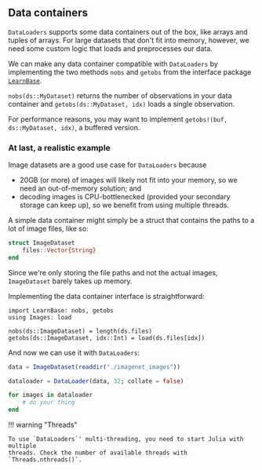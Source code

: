 ## Data containers

`DataLoaders` supports some data containers out of the box, like arrays
and tuples of arrays. For large datasets that don't fit into memory, however,
we need some custom logic that loads and preprocesses our data.

We can make any data container compatible with `DataLoaders` by implementing
the two methods `nobs` and `getobs` from the interface package [`LearnBase`](https://github.com/JuliaML/LearnBase.jl).

`nobs(ds::MyDataset)` returns the number of observations in your data container
and `getobs(ds::MyDataset, idx)` loads a single observation.

For performance reasons, you may want to implement `getobs!(buf, ds::MyDataset, idx)`, a buffered version.

### At last, a realistic example

Image datasets are a good use case for `DataLoaders` because

- 20GB (or more) of images will likely not fit into your memory, so we need an
  out-of-memory solution; and
- decoding images is CPU-bottlenecked (provided your secondary storage can keep up),
  so we benefit from using multiple threads.

A simple data container might simply be a struct that contains the paths to
a lot of image files, like so:

```julia
struct ImageDataset
    files::Vector{String}
end
```

Since we're only storing the file paths and not the actual images, `ImageDataset`
barely takes up memory.

Implementing the data container interface is straightforward:

```
import LearnBase: nobs, getobs
using Images: load

nobs(ds::ImageDataset) = length(ds.files)
getobs(ds::ImageDataset, idx::Int) = load(ds.files[idx])
```

And now we can use it with `DataLoaders`:

```julia
data = ImageDataset(readdir("./imagenet_images"))

dataloader = DataLoader(data, 32; collate = false)

for images in dataloader
    # do your thing
end
```

!!! warning "Threads"
    
    To use `DataLoaders`' multi-threading, you need to start Julia with multiple
    threads. Check the number of available threads with `Threads.nthreads()`.

